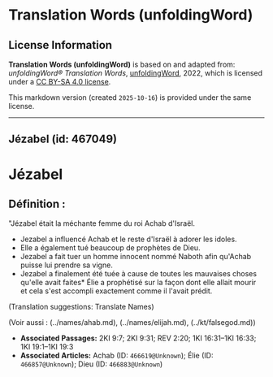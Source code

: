 # Translation Words (unfoldingWord)

## License Information

**Translation Words (unfoldingWord)** is based on and adapted from: _unfoldingWord® Translation Words_, [unfoldingWord](https://unfoldingword.org/utw), 2022, which is licensed under a [CC BY-SA 4.0 license](https://creativecommons.org/licenses/by-sa/4.0/legalcode.en).

This markdown version (created `2025-10-16`) is provided under the same license.



--------------------------------

## Jézabel (id: 467049)

Jézabel
=======

Définition :
------------

"Jézabel était la méchante femme du roi Achab d'Israël.

* Jezabel a influencé Achab et le reste d'Israël à adorer les idoles.
* Elle a également tué beaucoup de prophètes de Dieu.
* Jezabel a fait tuer un homme innocent nommé Naboth afin qu'Achab puisse lui prendre sa vigne.
* Jezabel a finalement été tuée à cause de toutes les mauvaises choses qu'elle avait faites\* Élie a prophétisé sur la façon dont elle allait mourir et cela s'est accompli exactement comme il l'avait prédit.

(Translation suggestions: Translate Names)

(Voir aussi : (../names/ahab.md), (../names/elijah.md), (../kt/falsegod.md))

* **Associated Passages:** 2KI 9:7; 2KI 9:31; REV 2:20; 1KI 16:31–1KI 16:33; 1KI 19:1–1KI 19:3
* **Associated Articles:** Achab (ID: `466619@Unknown`); Élie (ID: `466857@Unknown`); Dieu (ID: `466883@Unknown`)

